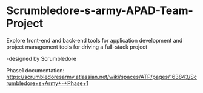 # Scrumbledore-s-army-APAD-Team-Project
Explore front-end and back-end tools for application development and project management tools for driving a full-stack project

-designed by Scrumbledore

Phase1 documentation:
https://scrumbledoresarmy.atlassian.net/wiki/spaces/ATP/pages/163843/Scrumbledore+s+Army+-+Phase+1
